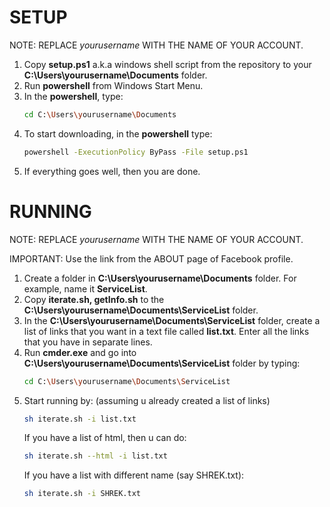 SETUP
=================
NOTE: REPLACE *yourusername*  WITH THE NAME OF YOUR ACCOUNT.

1. Copy **setup.ps1** a.k.a windows shell script from the repository  to your **C:\Users\yourusername\Documents** folder.
2. Run **powershell** from Windows Start Menu.
3. In the **powershell**, type:
   ```bash
   cd C:\Users\yourusername\Documents
   ```
4. To start downloading, in the **powershell** type:
   ```bash
   powershell -ExecutionPolicy ByPass -File setup.ps1
   ```
5. If everything goes well, then you are done.

 RUNNING
=======
NOTE: REPLACE *yourusername*  WITH THE NAME OF YOUR ACCOUNT.

IMPORTANT: Use the link from the ABOUT page of Facebook profile.

1. Create a folder in **C:\Users\yourusername\Documents** folder. For example, name it **ServiceList**.
2. Copy **iterate.sh, getInfo.sh** to the **C:\Users\yourusername\Documents\ServiceList** folder.
3. In the **C:\Users\yourusername\Documents\ServiceList** folder, create a list of links that you want in a text file called **list.txt**. Enter all the links that you have in separate lines.
5. Run **cmder.exe** and go into **C:\Users\yourusername\Documents\ServiceList** folder by typing:
    ```bash
    cd C:\Users\yourusername\Documents\ServiceList
    ```
6. Start running by: (assuming u already created a list of links)
   ```bash
   sh iterate.sh -i list.txt
   ```
   If you have a list of html, then u can do:
   ```bash
   sh iterate.sh --html -i list.txt
   ```
   If you have a list with different name (say SHREK.txt):
   ```bash
   sh iterate.sh -i SHREK.txt
   ```
